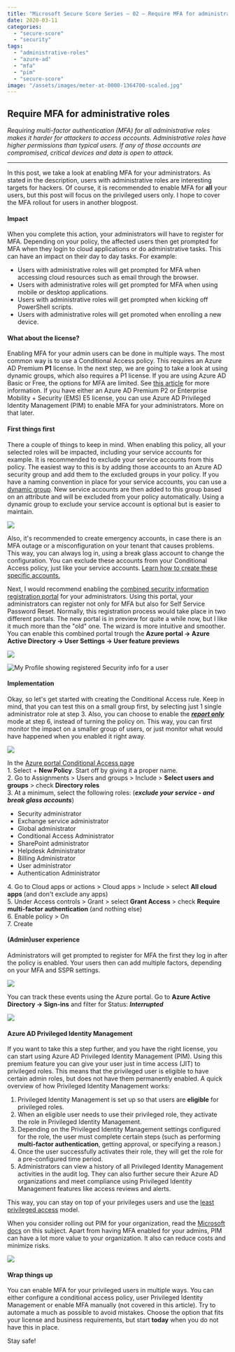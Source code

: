 ```yaml
---
title: "Microsoft Secure Score Series – 02 – Require MFA for administrative roles"
date: 2020-03-11
categories: 
  - "secure-score"
  - "security"
tags: 
  - "administrative-roles"
  - "azure-ad"
  - "mfa"
  - "pim"
  - "secure-score"
image: "/assets/images/meter-at-0000-1364700-scaled.jpg"
---
```


## Require MFA for administrative roles

_Requiring multi-factor authentication (MFA) for all administrative roles makes it harder for attackers to access accounts. Administrative roles have higher permissions than typical users. If any of those accounts are compromised, critical devices and data is open to attack._

* * *

In this post, we take a look at enabling MFA for your administrators. As stated in the description, users with administrative roles are interesting targets for hackers. Of course, it is recommended to enable MFA for **all** your users, but this post will focus on the privileged users only. I hope to cover the MFA rollout for users in another blogpost.

#### Impact

When you complete this action, your administrators will have to register for MFA. Depending on your policy, the affected users then get prompted for MFA when they login to cloud applications or do administrative tasks. This can have an impact on their day to day tasks. For example:

- Users with administrative roles will get prompted for MFA when accessing cloud resources such as email through the browser.
- Users with administrative roles will get prompted for MFA when using mobile or desktop applications.
- Users with administrative roles will get prompted when kicking off PowerShell scripts.
- Users with administrative roles will get promoted when enrolling a new device.

#### What about the license?

Enabling MFA for your admin users can be done in multiple ways. The most common way is to use a Conditional Access policy. This requires an Azure AD Premium **P1** license. In the next step, we are going to take a look at using dynamic groups, which also requires a P1 license. If you are using Azure AD Basic or Free, the options for MFA are limited. See [this article](https://docs.microsoft.com/en-us/azure/active-directory/authentication/concept-mfa-licensing) for more information. If you have either an Azure AD Premium P2 or Enterprise Mobility + Security (EMS) E5 license, you can use Azure AD Privileged Identity Management (PIM) to enable MFA for your administrators. More on that later.

#### First things first

There a couple of things to keep in mind. When enabling this policy, all your selected roles will be impacted, including your service accounts for example. It is recommended to exclude your service accounts from this policy. The easiest way to this is by adding those accounts to an Azure AD security group and add them to the excluded groups in your policy. If you have a naming convention in place for your service accounts, you can use a [dynamic group](https://docs.microsoft.com/en-us/azure/active-directory/users-groups-roles/groups-dynamic-membership). New service accounts are then added to this group based on an attribute and will be excluded from your policy automatically. Using a dynamic group to exclude your service account is optional but is easier to maintain.

![](/assets/images/image-6.png)

Also, it's recommended to create emergency accounts, in case there is an MFA outage or a misconfiguration on your tenant that causes problems. This way, you can always log in, using a break glass account to change the configuration. You can exclude these accounts from your Conditional Access policy, just like your service accounts. [Learn how to create these specific accounts.](https://docs.microsoft.com/en-us/azure/active-directory/users-groups-roles/directory-emergency-access)

Next, I would recommend enabling the [combined security information registration portal](https://docs.microsoft.com/en-us/azure/active-directory/authentication/concept-registration-mfa-sspr-combined) for your administrators. Using this portal, your administrators can register not only for MFA but also for Self Service Password Reset. Normally, this registration process would take place in two different portals. The new portal is in preview for quite a while now, but I like it much more than the "old" one. The wizard is more intuitive and smoother. You can enable this combined portal trough the **Azure portal -> Azure Active Directory -> User Settings -> User feature previews**

![](/assets/images/image-12.png)

![My Profile showing registered Security info for a user](/assets/images/combined-security-info-defualts-registered.png)

#### Implementation

Okay, so let's get started with creating the Conditional Access rule. Keep in mind, that you can test this on a small group first, by selecting just 1 single administrator role at step 3. Also, you can choose to enable the **_[report only](https://docs.microsoft.com/en-us/azure/active-directory/conditional-access/concept-conditional-access-report-only)_** mode at step 6, instead of turning the policy on. This way, you can first monitor the impact on a smaller group of users, or just monitor what would have happened when you enabled it right away.

![](/assets/images/msedge_Znjc0gtoQx-1008x1024.png)

In the [Azure portal Conditional Access page](https://go.microsoft.com/fwlink/?linkid=2095010)  
1\. Select + **New Policy**. Start off by giving it a proper name.  
2\. Go to Assignments > Users and groups > Include > **Select users and groups** > check **Directory roles**  
3\. At a minimum, select the following roles: (**_exclude your service - and break glass accounts_**)

- Security administrator
- Exchange service administrator
- Global administrator
- Conditional Access Administrator
- SharePoint administrator
- Helpdesk Administrator
- Billing Administrator
- User administrator
- Authentication Administrator

4\. Go to Cloud apps or actions > Cloud apps > Include > select **All cloud apps** (and don't exclude any apps)  
5\. Under Access controls > Grant > select **Grant Access** > check **Require multi-factor authentication** (and nothing else)  
6\. Enable policy > On  
7\. Create

#### (Admin)user experience

Administrators will get prompted to register for MFA the first they log in after the policy is enabled. Your users then can add multiple factors, depending on your MFA and SSPR settings.

![](/assets/images/image-8.png)

You can track these events using the Azure portal. Go to **Azure Active Directory -> Sign-ins** and filter for Status: **_Interrupted_**

![](/assets/images/image-10.png)

#### Azure AD Privileged Identity Management

If you want to take this a step further, and you have the right license, you can start using Azure AD Privileged Identity Management (PIM). Using this premium feature you can give your user just in time access (JIT) to privileged roles. This means that the privileged user is eligible to have certain admin roles, but does not have them permanently enabled. A quick overview of how Privileged Identity Management works:

1. Privileged Identity Management is set up so that users are **eligible** for privileged roles.
2. When an eligible user needs to use their privileged role, they activate the role in Privileged Identity Management.
3. Depending on the Privileged Identity Management settings configured for the role, the user must complete certain steps (such as performing **multi-factor authentication**, getting approval, or specifying a reason.)
4. Once the user successfully activates their role, they will get the role for a pre-configured time period.
5. Administrators can view a history of all Privileged Identity Management activities in the audit log. They can also further secure their Azure AD organizations and meet compliance using Privileged Identity Management features like access reviews and alerts.

This way, you can stay on top of your privileges users and use the [least privileged access](https://docs.microsoft.com/en-us/windows-server/identity/ad-ds/plan/security-best-practices/implementing-least-privilege-administrative-models) model.

When you consider rolling out PIM for your organization, read the [Microsoft docs](https://docs.microsoft.com/en-us/azure/active-directory/privileged-identity-management/pim-configure) on this subject. Apart from having MFA enabled for your admins, PIM can have a lot more value to your organization. It also can reduce costs and minimize risks.

![](/assets/images/image-11.png)

#### Wrap things up

You can enable MFA for your privileged users in multiple ways. You can either configure a conditional access policy, user Privileged Identity Management or enable MFA manually (not covered in this article). Try to automate a much as possible to avoid mistakes. Choose the option that fits your license and business requirements, but start **today** when you do not have this in place.

Stay safe!
